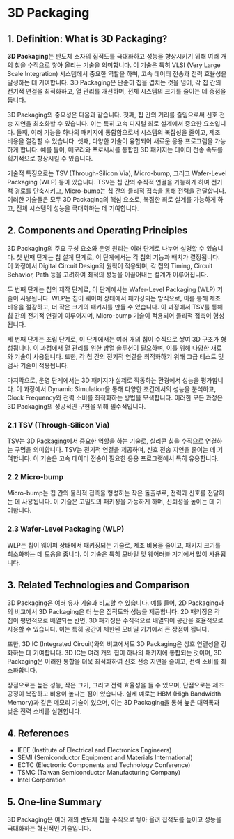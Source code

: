 # 3D Packaging

## 1. Definition: What is **3D Packaging**?
**3D Packaging**는 반도체 소자의 집적도를 극대화하고 성능을 향상시키기 위해 여러 개의 칩을 수직으로 쌓아 올리는 기술을 의미합니다. 이 기술은 특히 VLSI (Very Large Scale Integration) 시스템에서 중요한 역할을 하며, 고속 데이터 전송과 전력 효율성을 달성하는 데 기여합니다. 3D Packaging은 단순히 칩을 겹치는 것을 넘어, 각 칩 간의 전기적 연결을 최적화하고, 열 관리를 개선하며, 전체 시스템의 크기를 줄이는 데 중점을 둡니다.

3D Packaging의 중요성은 다음과 같습니다. 첫째, 칩 간의 거리를 줄임으로써 신호 전송 지연을 최소화할 수 있습니다. 이는 특히 고속 디지털 회로 설계에서 중요한 요소입니다. 둘째, 여러 기능을 하나의 패키지에 통합함으로써 시스템의 복잡성을 줄이고, 제조 비용을 절감할 수 있습니다. 셋째, 다양한 기술이 융합되어 새로운 응용 프로그램을 가능하게 합니다. 예를 들어, 메모리와 프로세서를 통합한 3D 패키지는 데이터 전송 속도를 획기적으로 향상시킬 수 있습니다.

기술적 특징으로는 TSV (Through-Silicon Via), Micro-bump, 그리고 Wafer-Level Packaging (WLP) 등이 있습니다. TSV는 칩 간의 수직적 연결을 가능하게 하여 전기적 경로를 단축시키고, Micro-bump는 칩 간의 물리적 접촉을 통해 전력을 전달합니다. 이러한 기술들은 모두 3D Packaging의 핵심 요소로, 복잡한 회로 설계를 가능하게 하고, 전체 시스템의 성능을 극대화하는 데 기여합니다.

## 2. Components and Operating Principles
3D Packaging의 주요 구성 요소와 운영 원리는 여러 단계로 나누어 설명할 수 있습니다. 첫 번째 단계는 칩 설계 단계로, 이 단계에서는 각 칩의 기능과 배치가 결정됩니다. 이 과정에서 Digital Circuit Design의 원칙이 적용되며, 각 칩의 Timing, Circuit Behavior, Path 등을 고려하여 최적의 성능을 이끌어내는 설계가 이루어집니다.

두 번째 단계는 칩의 제작 단계로, 이 단계에서는 Wafer-Level Packaging (WLP) 기술이 사용됩니다. WLP는 칩이 웨이퍼 상태에서 패키징되는 방식으로, 이를 통해 제조 비용을 절감하고, 더 작은 크기의 패키지를 만들 수 있습니다. 이 과정에서 TSV를 통해 칩 간의 전기적 연결이 이루어지며, Micro-bump 기술이 적용되어 물리적 접촉이 형성됩니다.

세 번째 단계는 조립 단계로, 이 단계에서는 여러 개의 칩이 수직으로 쌓여 3D 구조가 형성됩니다. 이 과정에서 열 관리를 위한 방열 솔루션이 필요하며, 이를 위해 다양한 재료와 기술이 사용됩니다. 또한, 각 칩 간의 전기적 연결을 최적화하기 위해 고급 테스트 및 검사 기술이 적용됩니다.

마지막으로, 운영 단계에서는 3D 패키지가 실제로 작동하는 환경에서 성능을 평가합니다. 이 과정에서 Dynamic Simulation을 통해 다양한 조건에서의 성능을 분석하고, Clock Frequency와 전력 소비를 최적화하는 방법을 모색합니다. 이러한 모든 과정은 3D Packaging의 성공적인 구현을 위해 필수적입니다.

### 2.1 TSV (Through-Silicon Via)
TSV는 3D Packaging에서 중요한 역할을 하는 기술로, 실리콘 칩을 수직으로 연결하는 구멍을 의미합니다. TSV는 전기적 연결을 제공하며, 신호 전송 지연을 줄이는 데 기여합니다. 이 기술은 고속 데이터 전송이 필요한 응용 프로그램에서 특히 유용합니다.

### 2.2 Micro-bump
Micro-bump는 칩 간의 물리적 접촉을 형성하는 작은 돌출부로, 전력과 신호를 전달하는 데 사용됩니다. 이 기술은 고밀도의 패키징을 가능하게 하며, 신뢰성을 높이는 데 기여합니다.

### 2.3 Wafer-Level Packaging (WLP)
WLP는 칩이 웨이퍼 상태에서 패키징되는 기술로, 제조 비용을 줄이고, 패키지 크기를 최소화하는 데 도움을 줍니다. 이 기술은 특히 모바일 및 웨어러블 기기에서 많이 사용됩니다.

## 3. Related Technologies and Comparison
3D Packaging은 여러 유사 기술과 비교할 수 있습니다. 예를 들어, 2D Packaging과의 비교에서 3D Packaging은 더 높은 집적도와 성능을 제공합니다. 2D 패키징은 각 칩이 평면적으로 배열되는 반면, 3D 패키징은 수직적으로 배열되어 공간을 효율적으로 사용할 수 있습니다. 이는 특히 공간이 제한된 모바일 기기에서 큰 장점이 됩니다.

또한, 3D IC (Integrated Circuit)와의 비교에서도 3D Packaging은 상호 연결성을 강화하는 데 기여합니다. 3D IC는 여러 개의 칩이 하나의 패키지에 통합되는 것이며, 3D Packaging은 이러한 통합을 더욱 최적화하여 신호 전송 지연을 줄이고, 전력 소비를 최소화합니다.

장점으로는 높은 성능, 작은 크기, 그리고 전력 효율성을 들 수 있으며, 단점으로는 제조 공정이 복잡하고 비용이 높다는 점이 있습니다. 실제 예로는 HBM (High Bandwidth Memory)과 같은 메모리 기술이 있으며, 이는 3D Packaging을 통해 높은 대역폭과 낮은 전력 소비를 실현합니다.

## 4. References
- IEEE (Institute of Electrical and Electronics Engineers)
- SEMI (Semiconductor Equipment and Materials International)
- ECTC (Electronic Components and Technology Conference)
- TSMC (Taiwan Semiconductor Manufacturing Company)
- Intel Corporation

## 5. One-line Summary
3D Packaging은 여러 개의 반도체 칩을 수직으로 쌓아 올려 집적도를 높이고 성능을 극대화하는 혁신적인 기술입니다.
